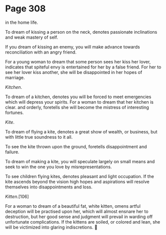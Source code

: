 # Page 308
in the home life.


To dream of kissing a person on the neck, denotes passionate inclinations
and weak mastery of self.


If you dream of kissing an enemy, you will make advance towards
reconciliation with an angry friend.


For a young woman to dream that some person sees her kiss her lover,
indicates that spiteful envy is entertained for her by a false friend.
For her to see her lover kiss another, she will be disappointed in her
hopes of marriage.


_Kitchen_.


To dream of a kitchen, denotes you will be forced to meet emergencies which
will depress your spirits. For a woman to dream that her kitchen is clear.
and orderly, foretells she will become the mistress of interesting fortunes.


_Kite_.


To dream of flying a kite, denotes a great show of wealth, or business,
but with little true soundness to it all.


To see the kite thrown upon the ground, foretells disappointment and failure.


To dream of making a kite, you will speculate largely on small
means and seek to win the one you love by misrepresentations.


To see children flying kites, denotes pleasant and light occupation.
If the kite ascends beyond the vision high hopes and aspirations
will resolve themselves into disappointments and loss.


_Kitten_.[106]


For a woman to dream of a beautiful fat, white kitten,
omens artful deception will be practised upon her, which will
almost ensnare her to destruction, but her good sense and
judgment will prevail in warding off unfortunate complications.
If the kittens are soiled, or colored and lean, she will be
victimized into glaring indiscretions.
